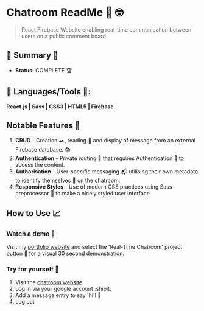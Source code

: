 
# Chatroom ReadMe :calling: :nerd_face:
> React Firebase Website enabling real-time communication between users on a public comment board.

## :satellite: Summary :satellite:
   - __Status:__ COMPLETE :trophy:

## :hammer: Languages/Tools :hammer::
__React.js | Sass | CSS3 | HTML5 | Firebase__

## Notable Features :microscope:
1. __CRUD__ - Creation :black_nib:, reading :green_book: and display of message from an external Firebase database. :books:
2. __Authentication__ - Private routing :ticket: that requires Authentication :cop: to access the content. 
3. __Authorisation__ - User-specific messaging :mailbox_with_mail: utilising their own metadata to identify themselves :man: on the chatroom.
4. __Responsive Styles__ - Use of modern CSS practices using Sass preprocessor :nail_care: to make a nicely styled user interface.

## How to Use :chart_with_upwards_trend:
### Watch a demo :movie_camera:
Visit my [portfolio website](https://tobymould.com/) and select the 'Real-Time Chatroom' project button :black_square_button: for a visual 30 second demonstration.

### Try for yourself :raised_hands:
1. Visit the [chatroom website](https://realtime-chatroom-ea4d6.web.app/)
2. Log in via your google account :shipit:
3. Add a message entry to say 'hi'! :wave:
4. Log out 

